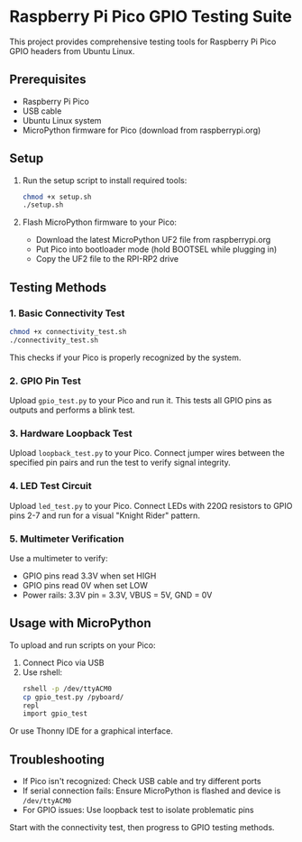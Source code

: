 # Raspberry Pi Pico GPIO Testing Suite

This project provides comprehensive testing tools for Raspberry Pi Pico GPIO headers from Ubuntu Linux.

## Prerequisites

- Raspberry Pi Pico
- USB cable
- Ubuntu Linux system
- MicroPython firmware for Pico (download from raspberrypi.org)

## Setup

1. Run the setup script to install required tools:
   ```bash
   chmod +x setup.sh
   ./setup.sh
   ```

2. Flash MicroPython firmware to your Pico:
   - Download the latest MicroPython UF2 file from raspberrypi.org
   - Put Pico into bootloader mode (hold BOOTSEL while plugging in)
   - Copy the UF2 file to the RPI-RP2 drive

## Testing Methods

### 1. Basic Connectivity Test
```bash
chmod +x connectivity_test.sh
./connectivity_test.sh
```
This checks if your Pico is properly recognized by the system.

### 2. GPIO Pin Test
Upload `gpio_test.py` to your Pico and run it. This tests all GPIO pins as outputs and performs a blink test.

### 3. Hardware Loopback Test
Upload `loopback_test.py` to your Pico. Connect jumper wires between the specified pin pairs and run the test to verify signal integrity.

### 4. LED Test Circuit
Upload `led_test.py` to your Pico. Connect LEDs with 220Ω resistors to GPIO pins 2-7 and run for a visual "Knight Rider" pattern.

### 5. Multimeter Verification
Use a multimeter to verify:
- GPIO pins read 3.3V when set HIGH
- GPIO pins read 0V when set LOW
- Power rails: 3.3V pin = 3.3V, VBUS = 5V, GND = 0V

## Usage with MicroPython

To upload and run scripts on your Pico:

1. Connect Pico via USB
2. Use rshell:
   ```bash
   rshell -p /dev/ttyACM0
   cp gpio_test.py /pyboard/
   repl
   import gpio_test
   ```

Or use Thonny IDE for a graphical interface.

## Troubleshooting

- If Pico isn't recognized: Check USB cable and try different ports
- If serial connection fails: Ensure MicroPython is flashed and device is `/dev/ttyACM0`
- For GPIO issues: Use loopback test to isolate problematic pins

Start with the connectivity test, then progress to GPIO testing methods.
